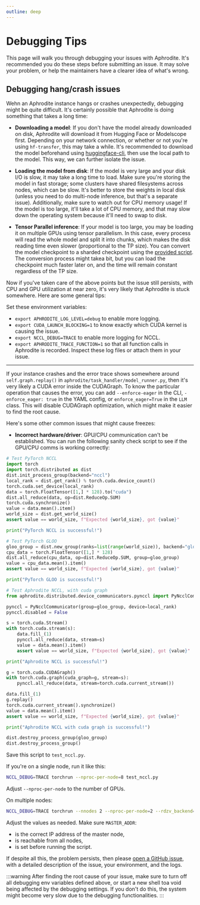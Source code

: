 ```yaml
---
outline: deep
---
```


# Debugging Tips

This page will walk you through debugging your issues with Aphrodite. It's recommended you do these steps before submitting an issue. It may solve your problem, or help the maintainers have a clearer idea of what's wrong.


## Debugging hang/crash issues

Wehn an Aphrodite instance hangs or crashes unexpectedly, debugging might be quite difficult. It's certainly possible that Aphrodite is doing something that takes a long time:

- **Downloading a model**: If you don't have the model already downloaded on disk, Aphrodite will download it from Hugging Face or Modelscope first. Depending on your network connection, or whether or not you're using `hf-transfer`, this may take a while. It's recommended to download the model beforehand using [huggingface-cli](https://huggingface.co/docs/huggingface_hub/en/guides/cli), then use the local path to the model. This way, we can further isolate the issue.

- **Loading the model from disk**: If the model is very large and your disk I/O is slow, it may take a long time to load. Make sure you're storing the model in fast storage; some clusters have shared filesystems across nodes, which can be slow. It's better to store the weights in local disk (unless you need to do multi-node inference, but that's a separate issue). Additionally, make sure to watch out for CPU memory usage! If the model is too large, it'll take a lot of CPU memory, and that may slow down the operating system because it'll need to swap to disk.

- **Tensor Parallel inference**: If your model is too large, you may be loading it on multiple GPUs using tensor parallelism. In this case, every process will read the whole model and split it into chunks, which makes the disk reading time even slower (proportional to the TP size). You can convert the model checkpoint to a sharded checkpoint using the [provided script](https://github.com/PygmalionAI/aphrodite-engine/tree/main/examples/save_sharded_state.py). The conversion process might takea bit, but you can load the checkpoint much faster later on, and the time will remain constant regardless of the TP size.


Now if you've taken care of the above points but the issue still persists, with CPU and GPU utilization at near zero, it's very likely that Aphrodite is stuck somewhere. Here are some general tips:

Set these environment variables:
- `export APHRODITE_LOG_LEVEL=debug` to enable more logging.
- `export CUDA_LAUNCH_BLOCKING=1` to know exactly which CUDA kernel is causing the issue.
- `export NCCL_DEBUG=TRACE` to enable more logging for NCCL.
- `export APHRODITE_TRACE_FUNCTION=1` so that all function calls in Aphrodite is recorded. Inspect these log files or attach them in your issue.

***

If your instance crashes and the error trace shows somewhere around `self.graph.replay()` in `aphrodite/task_handler/model_runner.py`, then it's very likely a CUDA error inside the CUDAGraph. To know the particular operation that causes the error, you can add `--enforce-eager` in the CLI, `- enforce_eager: true` in the YAML config, or `enforce_eager=True` in the `LLM` class. This will disable CUDAGraph optimization, which might make it easier to find the root cause.

Here's some other common issues that might cause freezes:

- **Incorrect hardware/driver**: GPU/CPU communication can't be established. You can run the following sanity check script to see if the GPU/CPU comms is working correctly:

```py
# Test PyTorch NCCL
import torch
import torch.distributed as dist
dist.init_process_group(backend="nccl")
local_rank = dist.get_rank() % torch.cuda.device_count()
torch.cuda.set_device(local_rank)
data = torch.FloatTensor([1,] * 128).to("cuda")
dist.all_reduce(data, op=dist.ReduceOp.SUM)
torch.cuda.synchronize()
value = data.mean().item()
world_size = dist.get_world_size()
assert value == world_size, f"Expected {world_size}, got {value}"

print("PyTorch NCCL is successful!")

# Test PyTorch GLOO
gloo_group = dist.new_group(ranks=list(range(world_size)), backend="gloo")
cpu_data = torch.FloatTensor([1,] * 128)
dist.all_reduce(cpu_data, op=dist.ReduceOp.SUM, group=gloo_group)
value = cpu_data.mean().item()
assert value == world_size, f"Expected {world_size}, got {value}"

print("PyTorch GLOO is successful!")

# Test Aphrodite NCCL, with cuda graph
from aphrodite.distributed.device_communicators.pynccl import PyNcclCommunicator

pynccl = PyNcclCommunicator(group=gloo_group, device=local_rank)
pynccl.disabled = False

s = torch.cuda.Stream()
with torch.cuda.stream(s):
    data.fill_(1)
    pynccl.all_reduce(data, stream=s)
    value = data.mean().item()
    assert value == world_size, f"Expected {world_size}, got {value}"

print("Aphrodite NCCL is successful!")

g = torch.cuda.CUDAGraph()
with torch.cuda.graph(cuda_graph=g, stream=s):
    pynccl.all_reduce(data, stream=torch.cuda.current_stream())

data.fill_(1)
g.replay()
torch.cuda.current_stream().synchronize()
value = data.mean().item()
assert value == world_size, f"Expected {world_size}, got {value}"

print("Aphrodite NCCL with cuda graph is successful!")

dist.destroy_process_group(gloo_group)
dist.destroy_process_group()
```

Save this script to `test_nccl.py`.

If you're on a single node, run it like this:

```sh
NCCL_DEBUG=TRACE torchrun --nproc-per-node=8 test_nccl.py
```

Adjust `--nproc-per-node` to the number of GPUs.

On multiple nodes:

```sh
NCCL_DEBUG=TRACE torchrun --nnodes 2 --nproc-per-node=2 --rdzv_backend=c10d --rdzv_endpoint=$MASTER_ADDR test_nccl.py
```

Adjust the values as needed. Make sure `MASTER_ADDR`:

- is the correct IP address of the master node,
- is reachable from all nodes,
- is set before running the script.


If despite all this, the problem persists, then please [open a GitHub issue](https://github.com/PygmalionAI/aphrodite-engine/issues/new/choose), with a detailed description of the issue, your environment, and the logs.


:::warning
After finding the root cause of your issue, make sure to turn off all debugging env variables defined above, or start a new shell toa void being affected by the debugging settings. If you don't do this, the system might become very slow due to the debugging functionalities.
:::